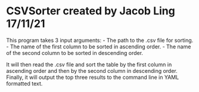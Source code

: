 # CSVSorter created by Jacob Ling 17/11/21
This program takes 3 input arguments:
    - The path to the .csv file for sorting.
    - The name of the first column to be sorted in ascending order.
    - The name of the second column to be sorted in descending order.

It will then read the .csv file and sort the table by the first column in ascending order and then by the second column in descending order.
Finally, it will output the top three results to the command line in YAML formatted text.
